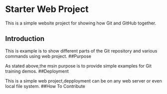 # Starter Web Project

This is a simple website project for showing how Git and GitHub together.

## Introduction

This is example is to show different parts of the Git repository and various commands using web project.
##Purpose

As stated above,the msin purpose is to provide simple examples for Git training demos.
##Deployment

This is a simple web project,depployment can be on any web server or even local file system.
##How To Contribute